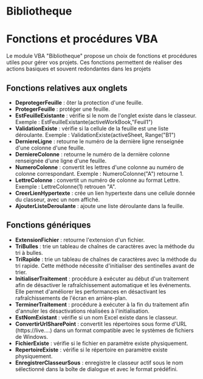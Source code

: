 # Bibliotheque
<h1>Fonctions et procédures VBA</h1>
<p>Le module VBA "Bibliotheque" propose un choix de fonctions et procédures utiles pour gérer vos projets. Ces fonctions permettent de réaliser des actions basiques et souvent redondantes dans les projets</p>
<h2>Fonctions relatives aux onglets</h2>
<ul>
 <li><strong>DeprotegerFeuille</strong> : ôter la protection d'une feuille.</li>
 <li><strong>ProtegerFeuille</strong> : protéger une feuille.</li>
 <li><strong>EstFeuilleExistante</strong> : vérifie si le nom de l'onglet existe dans le classeur. Exemple : EstFeuilleExistante(activeWorkBook,"Feuil1")</li>
 <li><strong>ValidationExiste</strong> : vérifie si la cellule de la feuille est une liste déroulante. Exemple : ValidationExiste(activeSheet, Range("B1")</li>
 <li><strong>DerniereLigne</strong> : retourne le numéro de la dernière ligne renseignée d'une colonne d'une feuille.</li>
 <li><strong>DerniereColonne</strong> : retourne le numéro de la dernière colonne renseignée d'une ligne d'une feuille.</li>
 <li><strong>NumeroColonne</strong> : convertit les lettres d'une colonne au numéro de colonne correspondant. Exemple : NumeroColonne("A") retourne 1.</li>
 <li><strong>LettreColonne</strong> : convertit un numéro de colonne au format Lettre. Exemple : LettreColonne(1) retrouen "A".</li>
 <li><strong>CreerLienHypertexte</strong> : crée un lien hypertexte dans une cellule donnée du classeur, avec un nom affiché.</strong></li>
 <li><strong>AjouterListeDeroulante</strong> : ajoute une liste déroulante dans la feuille.</li>
</ul>
<h2>Fonctions génériques</h2>
<ul>
 <li><strong>ExtensionFichier</strong> : retourne l'extension d'un fichier.</li>
 <li><strong>TriBulles</strong> : trie un tableau de chaînes de caractères avec la méthode du tri à bulles.</li>
 <li><strong>TriRapide</strong> : trie un tableau de chaînes de caractères avec la méthode du tri rapide. Cette méthode nécessite d'initialiser des sentinelles avant de trier.</li>
 <li><strong>InitialiserTraitement</strong> : procédure à exécuter au début d'un traitement afin de désactiver le rafraîchissement automatique et les événements. Elle permet d'améliorer les performances en désactivant les rafraîchissements de l'écran en arrière-plan.</li>
 <li><strong>TerminerTraitement</strong> : procédure à exécuter à la fin du traitement afin d'annuler les désactivations réalisées à l'initialisation.</li>
 <li><strong>EstNomExistant</strong> : vérifie si un nom Excel existe dans le classeur.</li>
 <li><strong>ConvertirUrlSharePoint</strong> : convertit les répertoires sous forme d'URL (https://live....) dans un format compatible avec le systèmes de fichiers de Windows.</li> 
 <li><strong>FichierExiste</strong> : vérifie si le fichier en paramètre existe physiquement.</li>
 <li><strong>RepertoireExiste</strong> : vérifie si le répertoire en paramètre existe physiquement.</li>
 <li><strong>EnregistrerClasseurSous</strong> : enregistre le classeur actif sous le nom sélectionné dans la boîte de dialogue et avec le format prédéfini.</li>
</ul>
